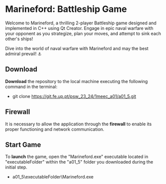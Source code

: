 # **Marineford**: Battleship Game
Welcome to Marineford, a thrilling 2-player Battleship game designed and implemented in C++ using Qt Creator. Engage in epic naval warfare with your opponent as you strategize, plan your moves, and attempt to sink each other's ships!

Dive into the world of naval warfare with Marineford and may the best admiral prevail! ⚓️

## Download
**Download** the repository to the local machine executing the following command in the terminal:
- git clone https://git.fe.up.pt/psw_23_24/1meec_a01/a01_5.git
## Firewall
It is necessary to allow the application through the **firewall** to enable its proper functioning and network communication. 
## Start Game
To **launch** the game, open the "Marineford.exe" executable located in "executableFolder" within the "a01_5" folder you downloaded during the initial step.
- a01_5\executableFolder\Marineford.exe


